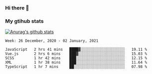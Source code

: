 ### Hi there 👋

### My gtihub stats

[![Anurag's github stats](https://github-readme-stats.vercel.app/api?username=gaozhidong)](https://github.com/gaozhidong/github-readme-stats)

<!--START_SECTION:waka-->
```text
Week: 26 December, 2020 - 02 January, 2021

JavaScript   2 hrs 41 mins   ████▓░░░░░░░░░░░░░░░░░░░░   19.11 % 
Vue.js       2 hrs 6 mins    ███▓░░░░░░░░░░░░░░░░░░░░░   15.03 % 
SCSS         1 hr 42 mins    ███░░░░░░░░░░░░░░░░░░░░░░   12.15 % 
XML          1 hr 38 mins    ███░░░░░░░░░░░░░░░░░░░░░░   11.64 % 
TypeScript   1 hr 7 mins     ██░░░░░░░░░░░░░░░░░░░░░░░   07.98 % 
```
<!--END_SECTION:waka-->